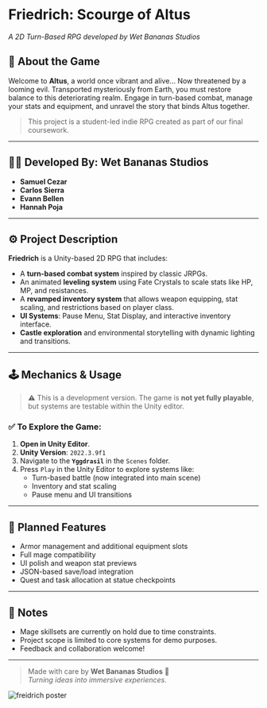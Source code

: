 # Friedrich: Scourge of Altus  
*A 2D Turn-Based RPG developed by Wet Bananas Studios*

## 🌴 About the Game
Welcome to **Altus**, a world once vibrant and alive... Now threatened by a looming evil. Transported mysteriously from Earth, you must restore balance to this deteriorating realm. Engage in turn-based combat, manage your stats and equipment, and unravel the story that binds Altus together.

> This project is a student-led indie RPG created as part of our final coursework.

---

## 👨‍💻 Developed By: Wet Bananas Studios
- **Samuel Cezar**
- **Carlos Sierra**  
- **Evann Bellen**  
- **Hannah Poja**

---

## ⚙️ Project Description
**Friedrich** is a Unity-based 2D RPG that includes:
- A **turn-based combat system** inspired by classic JRPGs.
- An animated **leveling system** using Fate Crystals to scale stats like HP, MP, and resistances.
- A **revamped inventory system** that allows weapon equipping, stat scaling, and restrictions based on player class.
- **UI Systems**: Pause Menu, Stat Display, and interactive inventory interface.
- **Castle exploration** and environmental storytelling with dynamic lighting and transitions.

---

## 🕹️ Mechanics & Usage

> ⚠️ This is a development version. The game is **not yet fully playable**, but systems are testable within the Unity editor.

### ✅ To Explore the Game:
1. **Open in Unity Editor**.
2. **Unity Version**: `2022.3.9f1`
3. Navigate to the **`Yggdrasil`** in the `Scenes` folder.
4. Press `Play` in the Unity Editor to explore systems like:
   - Turn-based battle (now integrated into main scene)
   - Inventory and stat scaling
   - Pause menu and UI transitions

---

## 🔧 Planned Features
- Armor management and additional equipment slots
- Full mage compatibility
- UI polish and weapon stat previews
- JSON-based save/load integration
- Quest and task allocation at statue checkpoints

---

## 📌 Notes
- Mage skillsets are currently on hold due to time constraints.
- Project scope is limited to core systems for demo purposes.
- Feedback and collaboration welcome!

---

> Made with care by **Wet Bananas Studios** 🍌  
> *Turning ideas into immersive experiences.*


![freidrich poster](freidrich_poster.png)
